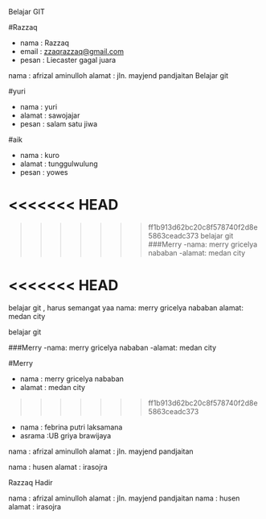 Belajar GIT

#Razzaq
- nama : Razzaq
- email : zzaqrazzaq@gmail.com
- pesan : Liecaster gagal juara

nama   : afrizal aminulloh
alamat : jln. mayjend pandjaitan
Belajar git

#yuri
- nama    : yuri
- alamat  : sawojajar
- pesan   : salam satu jiwa
 

#aik

- nama 		: kuro
- alamat	: tunggulwulung
- pesan		: yowes


<<<<<<< HEAD
=======

>>>>>>> ff1b913d62bc20c8f578740f2d8e5863ceadc373
belajar git 
###Merry
-nama: merry gricelya nababan
-alamat: medan city

<<<<<<< HEAD
=======
belajar git , harus semangat yaa
nama: merry gricelya nababan
alamat: medan city


belajar git

###Merry
-nama: merry gricelya nababan
-alamat: medan city

#Merry
- nama		    : merry gricelya nababan
- alamat		: medan city


>>>>>>> ff1b913d62bc20c8f578740f2d8e5863ceadc373
- nama : febrina putri laksamana
- asrama :UB griya brawijaya

nama   : afrizal aminulloh
alamat : jln. mayjend pandjaitan

nama : husen
alamat : irasojra

Razzaq Hadir

nama   : afrizal aminulloh
alamat : jln. mayjend pandjaitan
nama : husen
alamat : irasojra

